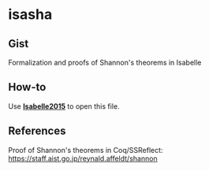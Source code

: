 # isasha
## Gist
Formalization and proofs of Shannon's theorems in Isabelle

## How-to

Use [**Isabelle2015**](https://www.cl.cam.ac.uk/research/hvg/Isabelle) to open this file.

## References

Proof of Shannon's theorems in Coq/SSReflect: https://staff.aist.go.jp/reynald.affeldt/shannon
